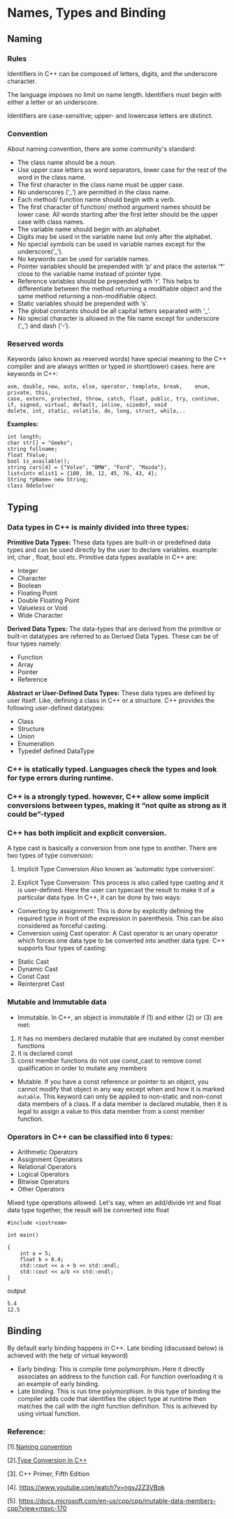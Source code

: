 # Names, Types and Binding

## Naming 
### Rules

Identifiers in C++ can be composed of letters, digits, and the underscore character. 

The language imposes no limit on name length. Identifiers must begin with either a letter or an underscore. 

Identifiers are case-sensitive; upper- and lowercase letters are distinct.

### Convention

About naming convention, there are some community's standard: 

- The class name should be a noun.
- Use upper case letters as word separators, lower case for the rest of the word in the class name.
- The first character in the class name must be upper case.
- No underscores (‘_’) are permitted in the class name.
- Each method/ function name should begin with a verb.
- The first character of function/ method argument names should be lower case. All words starting after the first letter should be the upper case with class names.
- The variable name should begin with an alphabet.
- Digits may be used in the variable name but only after the alphabet.
- No special symbols can be used in variable names except for the underscore(‘_’).
- No keywords can be used for variable names.
- Pointer variables should be prepended with ‘p’ and place the asterisk ‘*’ close to the variable name instead of pointer type.
- Reference variables should be prepended with ‘r’. This helps to differentiate between the method returning a modifiable object and the same method returning a non-modifiable object.
- Static variables should be prepended with ‘s’.
- The global constants should be all capital letters separated with ‘_’.
- No special character is allowed in the file name except for underscore (‘_’) and dash (‘-‘).

### Reserved words
Keywords (also known as reserved words) have special meaning to the C++ compiler and are always written or typed in short(lower) cases. here are keywords in C++: 

```
asm, double, new, auto, else, operator, template, break,	enum, private, this,
case, extern, protected, throw, catch, float, public, try, continue, if, signed, virtual, default, inline, sizedof, void
delete, int, static, volatile, do, long, struct, while,..
```

**Examples:** 
```
int length; 
char str[] = "Geeks";
string fullname;
float fValue;
bool is_available();
string cars[4] = {"Volvo", "BMW", "Ford", "Mazda"};
list<int> mlist1 = {100, 30, 12, 45, 76, 43, 4};
String *pName= new String;
class OdeSolver
```

## Typing

### Data types in C++ is mainly divided into three types: 

**Primitive Data Types:** These data types are built-in or predefined data types and can be used directly by the user to declare variables. example: int, char , float, bool etc. Primitive data types available in C++ are: 
- Integer
- Character
- Boolean
- Floating Point
- Double Floating Point
- Valueless or Void
- Wide Character

**Derived Data Types:** The data-types that are derived from the primitive or built-in datatypes are referred to as Derived Data Types. These can be of four types namely: 
- Function
- Array
- Pointer
- Reference

**Abstract or User-Defined Data Types:** These data types are defined by user itself. Like, defining a class in C++ or a structure. C++ provides the following user-defined datatypes: 
- Class
- Structure
- Union
- Enumeration
- Typedef defined DataType


### C++ is statically typed. Languages check the types and look for type errors during runtime.

### C++ is a strongly typed. however, C++ allow some implicit conversions between types, making it “not quite as strong as it could be”-typed

### C++ has both implicit and explicit conversion. 

A type cast is basically a conversion from one type to another. There are two types of type conversion:

1. Implicit Type Conversion Also known as ‘automatic type conversion’.

2. Explicit Type Conversion: This process is also called type casting and it is user-defined. Here the user can typecast the result to make it of a particular data type. In C++, it can be done by two ways:

- Converting by assignment: This is done by explicitly defining the required type in front of the expression in parenthesis. This can be also considered as forceful casting.
- Conversion using Cast operator: A Cast operator is an unary operator which forces one data type to be converted into another data type.
C++ supports four types of casting:
* Static Cast
* Dynamic Cast
* Const Cast
* Reinterpret Cast

### Mutable and Immutable data
- Immutable. In C++, an object is immutable if (1) and either (2) or (3) are met: 
1. It has no members declared mutable that are mutated by const member functions
2. It is declared const
3. const member functions do not use const_cast to remove const qualification in order to mutate any members
- Mutable. If you have a const reference or pointer to an object, you cannot modify that object in any way except when and how it is marked ```mutable```. This keyword can only be applied to non-static and non-const data members of a class. If a data member is declared mutable, then it is legal to assign a value to this data member from a const member function.

### Operators in C++ can be classified into 6 types:

- Arithmetic Operators
- Assignment Operators
- Relational Operators
- Logical Operators
- Bitwise Operators
- Other Operators

Mixed type operations allowed. Let's say, when an add/divide int and float data type together, the result will be converted into float

```
#include <iostream>

int main() 

{
    int a = 5;
    float b = 0.4;
    std::cout << a + b << std::endl;
    std::cout << a/b << std::endl;
}
```

output 
```
5.4
12.5
```
## Binding
By default early binding happens in C++. Late binding (discussed below) is achieved with the help of virtual keyword) 
- Early binding: This is compile time polymorphism. Here it directly associates an address to the function call. For function overloading it is an example of early binding.
- Late binding. This is run time polymorphism. In this type of binding the compiler adds code that identifies the object type at runtime then matches the call with the right function definition. This is achieved by using virtual function.




### Reference: 

[1].[Naming convention ](https://www.geeksforgeeks.org/naming-convention-in-c/)

[2].[Type Conversion in C++](https://www.geeksforgeeks.org/type-conversion-in-c/)

[3]. C++ Primer, Fifth Edition

[4]. https://www.youtube.com/watch?v=ngvJ2Z3VBpk

[5]. https://docs.microsoft.com/en-us/cpp/cpp/mutable-data-members-cpp?view=msvc-170
